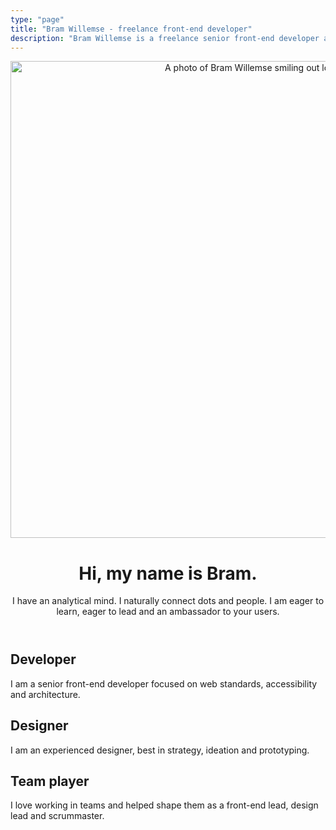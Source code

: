 ```yaml
---
type: "page"
title: "Bram Willemse - freelance front-end developer"
description: "Bram Willemse is a freelance senior front-end developer and interaction designer in Amsterdam, the Netherlands."
---
```


<header class="brammy__card brammy__header">
    <img class="brammy__image" src="/img/bram-willemse.jpg" alt="A photo of Bram Willemse smiling out loud." width="762" height="763">
    <h1>Hi, my name is Bram.</h1>
    <p>I have an analytical mind. I naturally connect dots and people. I am eager to learn, eager to lead and an ambassador to your users.</p>
</header>

<article class="brammy__card">
    <h1>Developer</h1>
    <p>I am a senior front-end developer focused on web standards, accessibility and architecture.</p>
</article>

<article class="brammy__card">
    <h1>Designer</h1>
    <p>I am an experienced designer, best in strategy, ideation and prototyping.</p>
</article>

<article class="brammy__card">
    <h1>Team player</h1>
    <p>I love working in teams and helped shape them as a front-end lead, design lead and scrummaster.</p>
</article>
